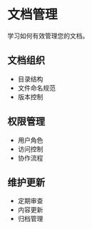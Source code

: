 # 文档管理

学习如何有效管理您的文档。

## 文档组织

- 目录结构
- 文件命名规范
- 版本控制

## 权限管理

- 用户角色
- 访问控制
- 协作流程

## 维护更新

- 定期审查
- 内容更新
- 归档管理
